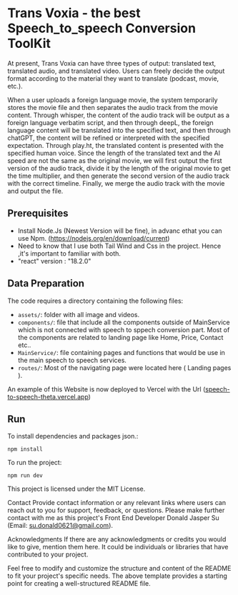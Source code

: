 ﻿# Trans Voxia - the best Speech_to_speech Conversion ToolKit
At present, Trans Voxia can have three types of output: translated text, translated audio, and translated video. Users can freely decide the output format according to the material they want to translate (podcast, movie, etc.).

When a user uploads a foreign language movie, the system temporarily stores the movie file and then separates the audio track from the movie content. Through whisper, the content of the audio track will be output as a foreign language verbatim script, and then through deepL, the foreign language content will be translated into the specified text, and then through chatGPT, the content will be refined or interpreted with the specified expectation. Through play.ht, the translated content is presented with the specified human voice. Since the length of the translated text and the AI speed are not the same as the original movie, we will first output the first version of the audio track, divide it by the length of the original movie to get the time multiplier, and then generate the second version of the audio track with the correct timeline. Finally, we merge the audio track with the movie and output the file.



## Prerequisites
- Install Node.Js (Newest Version will be fine), in advanc ethat you can use Npm. (https://nodejs.org/en/download/current)
- Need to know that I use both Tail Wind and Css in the project. Hence ,it's important to familiar with both.
- "react" version : "18.2.0"

## Data Preparation
The code requires a directory containing the following files:
- `assets/`: folder with all image and videos.
- `components/`: file that include all the components outside of MainService which is not connected with speech to sppech conversion part. Most of the components are related to landing page like Home, Price, Contact etc..
- `MainService/`: file containing pages and functions that would be use in the main speech to speech services.
- `routes/`: Most of the navigating page were located here ( Landing pages ).

An example of this Website is now deployed to Vercel with the Url ([speech-to-speech-theta.vercel.app](https://speech-to-speech-theta.vercel.app/))

## Run
To install dependencies and packages json.:
```
npm install
```
To run the project:
```
npm run dev
```

This project is licensed under the MIT License.

Contact
Provide contact information or any relevant links where users can reach out to you for support, feedback, or questions. Please make further contact with me as this project's Front End Developer Donald Jasper Su (Email: su.donald0621@gmail.com).

Acknowledgments
If there are any acknowledgments or credits you would like to give, mention them here. It could be individuals or libraries that have contributed to your project.

Feel free to modify and customize the structure and content of the README to fit your project's specific needs. The above template provides a starting point for creating a well-structured README file.
